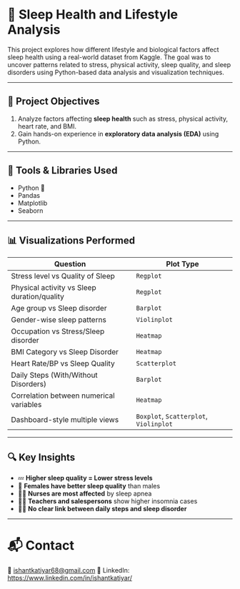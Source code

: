 # 🛌 Sleep Health and Lifestyle Analysis

This project explores how different lifestyle and biological factors affect sleep health using a real-world dataset from Kaggle. The goal was to uncover patterns related to stress, physical activity, sleep quality, and sleep disorders using Python-based data analysis and visualization techniques.

---

## 🎯 Project Objectives

1. Analyze factors affecting **sleep health** such as stress, physical activity, heart rate, and BMI.
2. Gain hands-on experience in **exploratory data analysis (EDA)** using Python.

---

## 🧰 Tools & Libraries Used

- Python 🐍
- Pandas
- Matplotlib
- Seaborn

---

## 📊 Visualizations Performed

| Question | Plot Type |
|----------|-----------|
| Stress level vs Quality of Sleep | `Regplot` |
| Physical activity vs Sleep duration/quality | `Regplot` |
| Age group vs Sleep disorder | `Barplot` |
| Gender-wise sleep patterns | `Violinplot` |
| Occupation vs Stress/Sleep disorder | `Heatmap` |
| BMI Category vs Sleep Disorder | `Heatmap` |
| Heart Rate/BP vs Sleep Quality | `Scatterplot` |
| Daily Steps (With/Without Disorders) | `Barplot` |
| Correlation between numerical variables | `Heatmap` |
| Dashboard-style multiple views | `Boxplot`, `Scatterplot`, `Violinplot` |

---

## 🔍 Key Insights

- 💤 **Higher sleep quality = Lower stress levels**
- 👩 **Females have better sleep quality** than males
- 👩‍⚕️ **Nurses are most affected** by sleep apnea  
- 🧑‍🏫 **Teachers and salespersons** show higher insomnia cases
- 🚶‍♂️ **No clear link between daily steps and sleep disorder**

---

# 📬 Contact

📧 ishantkatiyar68@gmail.com 
🔗 LinkedIn: https://www.linkedin.com/in/ishantkatiyar/


